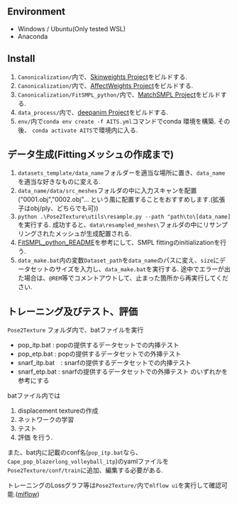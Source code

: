 ## Environment
- Windows / Ubuntu(Only tested WSL)
- Anaconda

## Install
1. ```Canonicalization/```内で、[Skinweights Project](./Canonicalization/README.md)をビルドする.
2. ```Canonicalization/```内で、[AffectWeights Project](./Canonicalization/README.md)をビルドする.
3. ```Canonicalization/FitSMPL_python/```内で、[MatchSMPL Project](./Canonicalization/FitSMPL_python/README.md)をビルドする.
4. ```data_process/```内で、[deepanim Project](./data_process/README.md)をビルドする. 
5. ```env/```内で```conda env create -f AITS.yml```コマンドでconda 環境を構築. その後、 ```conda activate AITS```で環境内に入る.

## データ生成(Fittingメッシュの作成まで)
1. ```datasets_template/data_name```フォルダーを適当な場所に置き、```data_name```を適当な好きなものに変える.
2. ```data_name/data/src_meshes```フォルダの中に入力スキャンを配置("0001.obj","0002.obj"... という風に配置することをおすすめします.(拡張子はobj/ply、どちらでも可))
3. ```python .\Pose2Texture\utils\resample.py --path "path\to\[data_name]``` を実行する. 成功すると、```data\resampled_meshes\```フォルダの中にリサンプリングされたメッシュが生成配置される. 
4. [FitSMPL_python_README](./Canonicalization/FitSMPL_python/README.md)を参考にして、SMPL fittingのinitializationを行う.
5. ```data_make.bat```内の変数```Dataset_path```を```data_name```のパスに変え、```size```にデータセットのサイズを入力し、```data_make.bat```を実行する.
    途中でエラーが出た場合は、```@REM```等でコメントアウトして、止まった箇所から再実行してください.

## トレーニング及びテスト、評価
```Pose2Texture``` フォルダ内で、batファイルを実行
- pop_itp.bat    : popの提供するデータセットでの内挿テスト
- pop_etp.bat    : popの提供するデータセットでの外挿テスト
- snarf_itp.bat　: snarfの提供するデータセットでの内挿テスト
- snarf_etp.bat  : snarfの提供するデータセットでの外挿テスト
のいずれかを参考にする

batファイル内では
1. displacement textureの作成
2. ネットワークの学習
3. テスト
4. 評価
を行う.

また、bat内に記載のconf名(```pop_itp.bat```なら、```Cape_pop_blazerlong_volleyball_itp```)のyamlファイルを```Pose2Texture/conf/train```に追加、編集する必要がある.

トレーニングのLossグラフ等は```Pose2Texture/```内で```mlflow ui```を実行して確認可能.([mlflow](https://mlflow.org/))